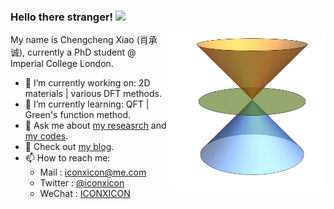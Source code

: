 ### Hello there stranger!  <img width="25" src="https://raw.githubusercontent.com/MartinHeinz/MartinHeinz/master/wave.gif" >

<!--**Chengcheng-Xiao/Chengcheng-Xiao** is a ✨ _special_ ✨ repository because its `README.md` (this file) appears on your GitHub profile.-->

<img align="right" width="250" height="250" src="https://github.com/Chengcheng-Xiao/Chengcheng-Xiao/blob/master/at3.svg">

My name is Chengcheng Xiao (肖承诚), currently a PhD student @ Imperial College London.

- 🔭 I’m currently working on: 2D materials | various DFT methods.
- 🌱 I’m currently learning: QFT | Green's function method.
- 💬 Ask me about [my reseasrch](https://scholar.google.com/citations?user=ubcOIPMAAAAJ&hl=en) and [my codes](https://github.com/Chengcheng-Xiao?tab=repositories). 
- 📃 Check out [my blog](https://chengcheng-xiao.github.io).
- 📫 How to reach me: 
  - Mail    : iconxicon@me.com
  - Twitter : [@iconxicon](https://twitter.com/iconxicon)
  - WeChat  : [ICONXICON](https://twitter.com/iconxicon)

<!-- [![Anurag's github stats](https://github-readme-stats.vercel.app/api?username=Chengcheng-Xiao&show_icons=true&theme=radical )](https://github.com/anuraghazra/github-readme-stats) -->

<!-- [![Anurag's github stats](https://github-readme-stats.vercel.app/api?username=Chengcheng-Xiao&show_icons=true&theme=vue )](https://github.com/anuraghazra/github-readme-stats) -->
